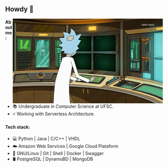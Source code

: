 ## Howdy :metal:

<img align="right" alt="GIF" src="https://github.com/darshan-jain/darshan-jain/blob/master/rick.gif" />

#### About me:
- 📚 Undergraduate in Computer Science at UFSC.
- ⚡ Working with Serverless Architecture.

#### Tech stack:
- 💻 Python | Java | C/C++ | VHDL
- ☁️ Amazon Web Services | Google Cloud Plataform
- 🧰 GNU/Linux | Git | Shell | Docker | Swagger 
- 🛢 PostgreSQL | DynamoBD | MongoDB
